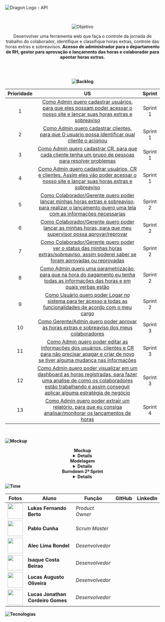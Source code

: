 
![Dragon Logo - API](https://github.com/dragonfatec/Projeto-web/assets/94874696/5eb88b18-ae1f-4093-b75b-593e82f9521c)


<br>
<div align="center">

![Objetivo](https://github.com/dragonfatec/Projeto-web/assets/94874696/12a1923f-ad28-4d14-86b6-f9264330c0b0)

Desenvolver uma ferramenta web que faça o controle da jornada de trabalho do colaborador, identifique e classifique horas extras, controle das horas extras e sobreavisos.<b>
Acesso de administrador para o departamento de RH, gestor para aprovação e lançamento das horas e colaborador para apontar horas extras.<b>

</div>
</br>


<br>
<div align="center">

![Backlog](https://github.com/dragonfatec/Projeto-web/assets/94874696/038072e3-d06f-4b44-b0b5-45d83e41e8e5)

| Prioridade | US | Sprint |
| :-: | :----------: | :---: |
| 1 | <a href="https://github.com/dragonfatec/Projeto-web/issues/34"> Como Admin quero cadastrar usuários, para que eles possam poder acessar o nosso site e lançar suas horas extras e sobreaviso </a> | Sprint 1 |
| 2 | <a href="https://github.com/dragonfatec/Projeto-web/issues/35"> Como Admin quero cadastrar clientes, para que O usuario possa identificar qual cliente o acionou </a> | Sprint 1 |
| 3 | <a href="https://github.com/dragonfatec/Projeto-web/issues/36"> Como Admin quero cadastrar CR, para que cada cliente tenha um grupo de pessoas para resolver problemas </a> | Sprint 1 |
| 4 | <a href="https://github.com/dragonfatec/Projeto-web/issues/16"> Como Admin quero cadastrar usuários, CR e clientes. Assim eles vão poder acessar o nosso site e lançar suas horas extras e sobreaviso </a> | Sprint 1 |
| 5 | <a href="https://github.com/dragonfatec/Projeto-web/issues/10"> Como Colaborador/Gerente quero poder lançar minhas horas extras e sobreaviso, para realizar o lançamento quero uma tela com as informações necessarias </a> | Sprint 2 |
| 6 | <a href="https://dragonprojetos.atlassian.net/browse/DA-17"> Como Colaborador/Gerente quero poder lançar as minhas horas, para que meu supervisor possa aprovar/reprovar </a> | Sprint 2 |
| 7 | <a href="https://dragonprojetos.atlassian.net/browse/DA-18"> Como Colaborador/Gerente quero poder ver o status das minhas horas extras/sobreaviso, assim poderei saber se foram aprovadas ou reprovadas </a> | Sprint 2 |
| 8 | <a href=""> Como Admin quero uma parametrização, para que na hora do pagamento eu tenha todas as informações das horas e em quais verbas estão </a> | Sprint 2 |
| 9 | <a href="https://dragonprojetos.atlassian.net/browse/DA-24"> Como Usuário quero poder Logar no sistema para ter acesso a todas as funcionalidades de acordo com o meu cargo </a> | Sprint 2 |
| 10 | <a href="https://dragonprojetos.atlassian.net/browse/DA-30"> Como Gerente/Admin quero poder aprovar as horas extras e sobreaviso dos meus colaboradores </a> | Sprint 3 |
| 11 | <a href="https://dragonprojetos.atlassian.net/browse/DA-32"> Como Admin quero poder editar as informações dos usuários, clientes e CR para não precisar apagar e criar de novo se tiver alguma mudança nas informações </a> | Sprint 3 |
| 12 | <a href="https://dragonprojetos.atlassian.net/browse/DA-38"> Como Admin quero poder visualizar em um dashboard as horas registradas, para fazer uma analise de como os colaboradores estão trabalhando e assim conseguir aplicar alguma estratégia de negócio </a> | Sprint 3 |
| 13 | <a href="https://dragonprojetos.atlassian.net/browse/DA-50"> Como Admin quero poder extrair um relatório, para que eu consiga analisar/monitorar os lançamentos de horas </a> | Sprint 4 |

</div>
</br>

![Mockup](https://github.com/dragonfatec/Projeto-web/assets/94874696/7ab90f1c-7cb0-42a8-9f45-41d55c9f3671)
<div align="center"> Mockup </div>
<details align="center">
 
 ![2023-10-03-22-48-40](https://github.com/dragonfatec/Projeto-web/assets/94874696/78bfbdb7-6a59-4ebf-8093-bcbd70001a35)

</details>

<div align="center"> Modelagem </div>
<details align="center">

 ![(1,n)-2023-10-11_21-30](https://github.com/dragonfatec/Projeto-web/assets/94874696/9f8c534e-7585-4cd6-a39d-1a679e2034f9)

</details>

<div align="center"> Burndown 2ª Sprint </div>
<details align="center">

 ![burndown](https://github.com/dragonfatec/Projeto-web/assets/111435624/0a3e8c4b-8ca6-404b-b924-67e0af0a52ae)

</details>

![Time](https://github.com/dragonfatec/Projeto-web/assets/94874696/dadcade6-8f3e-438f-ac79-124877cbeba6)

<div align="center">
 <table>
 <thead>
 <tr>
 <th>Fotos</th>
 <th>Aluno</th>
 <th>Função</th>
 <th>GitHub</th>
 <th>LinkedIn</th>
 </tr>
 </thead>
 <tbody>
 <tr>
 <td><img src="https://avatars.githubusercontent.com/u/94874696?v=4" width="50" height="50"></td>
 <td><strong>Lukas Fernando Berto</strong></td>
 <td><em>Product Owner</em></td>
 <td><a href="https://github.com/LukasFernando"><img src="https://camo.githubusercontent.com/34f11e6964319f34c6c7153d65d7e5a9df4ba3ab0f7ea9a97a1db25c885f1c47/68747470733a2f2f6269742e6c792f336639586f3050" alt="" data-canonical-src="https://bit.ly/3f9Xo0P" style="max-width: 100%;"></a></td>
 <td><a href="https://www.linkedin.com/in/lukas-fernando/" rel="nofollow"><img src="https://camo.githubusercontent.com/e804cb8a525c57bff5e5d5d978558cd7497b03c08c7734a1bf6eb9ac7e6b6909/68747470733a2f2f6269742e6c792f3250315a6f674d" alt="" data-canonical-src="https://bit.ly/2P1ZogM" style="max-width: 100%;"></a></td>
 </tr>

 <tr>
 <td><img src="https://avatars.githubusercontent.com/u/111435624?v=4" width="50" height="50"></td>
 <td><strong>Pablo Cunha</strong></td>
 <td><em>Scrum Master</em></td>
 <td><a href="https://github.com/pabloo-cunha"><img src="https://camo.githubusercontent.com/34f11e6964319f34c6c7153d65d7e5a9df4ba3ab0f7ea9a97a1db25c885f1c47/68747470733a2f2f6269742e6c792f336639586f3050" alt="" data-canonical-src="https://bit.ly/3f9Xo0P" style="max-width: 100%;"></a></td>
 <td><a href="https://www.linkedin.com/in/pabloo-cunha/" rel="nofollow"><img src="https://camo.githubusercontent.com/e804cb8a525c57bff5e5d5d978558cd7497b03c08c7734a1bf6eb9ac7e6b6909/68747470733a2f2f6269742e6c792f3250315a6f674d" alt="" data-canonical-src="https://bit.ly/2P1ZogM" style="max-width: 100%;"></a></td>
 </tr>

 <tr>
 <td><img src="https://avatars.githubusercontent.com/u/43094055?v=4" width="50" height="50"></td>
 <td><strong>Alec Lima Rondel</strong></td>
 <td><em>Desenvolvedor</em></td>
 <td><a href="https://github.com/aleclr"><img src="https://camo.githubusercontent.com/34f11e6964319f34c6c7153d65d7e5a9df4ba3ab0f7ea9a97a1db25c885f1c47/68747470733a2f2f6269742e6c792f336639586f3050" alt="" data-canonical-src="https://bit.ly/3f9Xo0P" style="max-width: 100%;"></a></td>
 <td><a href="https://www.linkedin.com/in/alecrondel/" rel="nofollow"><img src="https://camo.githubusercontent.com/e804cb8a525c57bff5e5d5d978558cd7497b03c08c7734a1bf6eb9ac7e6b6909/68747470733a2f2f6269742e6c792f3250315a6f674d" alt="" data-canonical-src="https://bit.ly/2P1ZogM" style="max-width: 100%;"></a></td>
 </tr>
 
<tr>
 <td><img src="https://avatars.githubusercontent.com/u/71735146?v=4" width="50" height="50"></td>
 <td><strong>Isaque Costa Beirao</strong></td>
 <td><em>Desenvolvedor</em></td>
 <td><a href="http://github.com/isaquebeirao"><img src="https://camo.githubusercontent.com/34f11e6964319f34c6c7153d65d7e5a9df4ba3ab0f7ea9a97a1db25c885f1c47/68747470733a2f2f6269742e6c792f336639586f3050" alt="" data-canonical-src="https://bit.ly/3f9Xo0P" style="max-width: 100%;"></a></td>
 <td><a href="http://www.linkedin.com/in/isaquebeirao" rel="nofollow"><img src="https://camo.githubusercontent.com/e804cb8a525c57bff5e5d5d978558cd7497b03c08c7734a1bf6eb9ac7e6b6909/68747470733a2f2f6269742e6c792f3250315a6f674d" alt="" data-canonical-src="https://bit.ly/2P1ZogM" style="max-width: 100%;"></a></td>
</tr>

 <tr>
 <td><img src="https://avatars.githubusercontent.com/u/107444159?v=4" width="50" height="50"></td>
 <td><strong>Lucas Augusto Oliveira</strong></td>
 <td><em>Desenvolvedor</em></td>
 <td><a href="https://github.com/LucasOliveira321"><img src="https://camo.githubusercontent.com/34f11e6964319f34c6c7153d65d7e5a9df4ba3ab0f7ea9a97a1db25c885f1c47/68747470733a2f2f6269742e6c792f336639586f3050" alt="" data-canonical-src="https://bit.ly/3f9Xo0P" style="max-width: 100%;"></a></td>
 <td><a href="https://www.linkedin.com/in/lucas-oliveira-1a1275108/" rel="nofollow"><img src="https://camo.githubusercontent.com/e804cb8a525c57bff5e5d5d978558cd7497b03c08c7734a1bf6eb9ac7e6b6909/68747470733a2f2f6269742e6c792f3250315a6f674d" alt="" data-canonical-src="https://bit.ly/2P1ZogM" style="max-width: 100%;"></a></td>
 </tr>
 
 <tr>
 <td><img src="https://avatars.githubusercontent.com/u/111617449?v=4" width="50" height="50"></td>
 <td><strong>Lucas Jonathan Cordeiro Gomes</strong></td>
 <td><em>Desenvolvedor</em></td>
 <td><a href="https://github.com/lucasjonathangomes"><img src="https://camo.githubusercontent.com/34f11e6964319f34c6c7153d65d7e5a9df4ba3ab0f7ea9a97a1db25c885f1c47/68747470733a2f2f6269742e6c792f336639586f3050" alt="" data-canonical-src="https://bit.ly/3f9Xo0P" style="max-width: 100%;"></a></td>
 <td><a href="https://www.linkedin.com/in/lucasjonathancordeirogomes/" rel="nofollow"><img src="https://camo.githubusercontent.com/e804cb8a525c57bff5e5d5d978558cd7497b03c08c7734a1bf6eb9ac7e6b6909/68747470733a2f2f6269742e6c792f3250315a6f674d" alt="" data-canonical-src="https://bit.ly/2P1ZogM" style="max-width: 100%;"></a></td>
 </tr>
 </tbody>
 </table>
</div>


![Tecnologias](https://github.com/dragonfatec/Projeto-web/assets/94874696/05d865a0-3012-461a-965a-42a558a43b7a)

